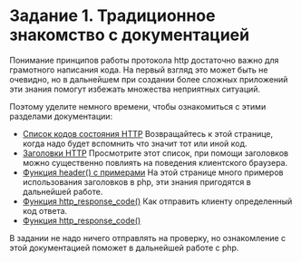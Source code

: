 # Задание 1. Традиционное знакомство с документацией

Понимание принципов работы протокола http достаточно важно для грамотного написания кода.
На первый взгляд это может быть не очевидно, но в дальнейшем при создании более сложных приложений эти знания помогут избежать множества неприятных ситуаций. 

Поэтому уделите немного времени, чтобы ознакомиться с этими разделами документации: 

* [Список кодов состояния HTTP](https://ru.wikipedia.org/wiki/Список_кодов_состояния_HTTP) 
Возвращайтесь к этой странице, когда надо будет вспомнить что значит тот или иной код. 
* [Заголовки HTTP](https://ru.wikipedia.org/wiki/Заголовки_HTTP)
Просмотрите этот список, при помощи заголовков можно существенно повлиять на поведения клиентского браузера.
* [Функция header() с примерами](https://www.php.net/manual/ru/function.header.php)
На этой странице много примеров использования заголовков в php, эти знания пригодятся в дальнейшей работе. 
* [Функция http_response_code()](https://www.php.net/manual/ru/function.http-response-code.php)
Как отправить клиенту определенный код ответа. 
* [Функция http_response_code()](https://www.php.net/manual/ru/function.setcookie.php)


В задании не надо ничего отправлять на проверку, но ознакомление с этой документацией поможет в дальнейшей работе с php.
